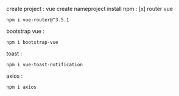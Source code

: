 create project :
vue create nameproject
install npm :
[x] router vue 

```
npm i vue-router@^3.5.1
```
bootstrap vue :

```
npm i bootstrap-vue
```
toast :
```
npm i vue-toast-notification
```
axios :
```
npm i axios
```